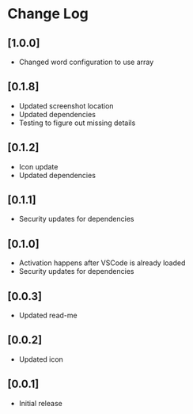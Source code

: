# Change Log

## [1.0.0]

- Changed word configuration to use array

## [0.1.8]

- Updated screenshot location
- Updated dependencies
- Testing to figure out missing details

## [0.1.2]

- Icon update
- Updated dependencies

## [0.1.1]

- Security updates for dependencies

## [0.1.0]

- Activation happens after VSCode is already loaded
- Security updates for dependencies

## [0.0.3]

- Updated read-me

## [0.0.2]

- Updated icon

## [0.0.1]

- Initial release
